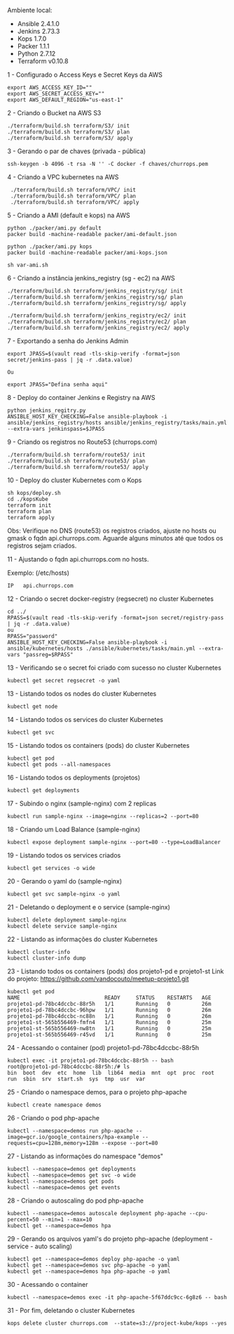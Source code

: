 Ambiente local:

* Ansible 2.4.1.0
* Jenkins 2.73.3
* Kops 1.7.0 
* Packer 1.1.1
* Python 2.7.12
* Terraform v0.10.8

1 - Configurado o Access Keys e Secret Keys da AWS

    export AWS_ACCESS_KEY_ID=""
    export AWS_SECRET_ACCESS_KEY=""
    export AWS_DEFAULT_REGION="us-east-1"

2 - Criando o Bucket na AWS S3

    ./terraform/build.sh terraform/S3/ init
    ./terraform/build.sh terraform/S3/ plan
    ./terraform/build.sh terraform/S3/ apply

3 - Gerando o par de chaves (privada - pública) 

    ssh-keygen -b 4096 -t rsa -N '' -C docker -f chaves/churrops.pem


4 - Criando a VPC kubernetes na AWS

     ./terraform/build.sh terraform/VPC/ init
     ./terraform/build.sh terraform/VPC/ plan
     ./terraform/build.sh terraform/VPC/ apply

5 - Criando a AMI (default e kops) na AWS

    python ./packer/ami.py default
    packer build -machine-readable packer/ami-default.json

    python ./packer/ami.py kops
    packer build -machine-readable packer/ami-kops.json

    sh var-ami.sh


6 - Criando a instância jenkins_registry (sg - ec2) na AWS

    ./terraform/build.sh terraform/jenkins_registry/sg/ init
    ./terraform/build.sh terraform/jenkins_registry/sg/ plan
    ./terraform/build.sh terraform/jenkins_registry/sg/ apply

    ./terraform/build.sh terraform/jenkins_registry/ec2/ init
    ./terraform/build.sh terraform/jenkins_registry/ec2/ plan
    ./terraform/build.sh terraform/jenkins_registry/ec2/ apply

7 - Exportando a senha do Jenkins Admin

    export JPASS=$(vault read -tls-skip-verify -format=json secret/jenkins-pass | jq -r .data.value)
    
    Ou

    export JPASS="Defina senha aqui"

8 - Deploy do container Jenkins e Registry na AWS

    python jenkins_regitry.py
    ANSIBLE_HOST_KEY_CHECKING=False ansible-playbook -i ansible/jenkins_registry/hosts ansible/jenkins_registry/tasks/main.yml --extra-vars jenkinspass=$JPASS

9 - Criando os registros no Route53 (churrops.com)

    ./terraform/build.sh terraform/route53/ init
    ./terraform/build.sh terraform/route53/ plan
    ./terraform/build.sh terraform/route53/ apply

10 - Deploy do cluster Kubernetes com o Kops

    sh kops/deploy.sh
    cd ./kopsKube
    terraform init
    terraform plan
    terraform apply
    
Obs: Verifique no DNS (route53) os registros criados, ajuste no hosts ou gmask o fqdn api.churrops.com. 
Aguarde alguns minutos até que todos os registros sejam criados.

11 - Ajustando o fqdn api.churrops.com no hosts.

Exemplo: (/etc/hosts)

    
    IP   api.churrops.com
    

12 - Criando o secret docker-registry (regsecret) no cluster Kubernetes

    cd ../
    RPASS=$(vault read -tls-skip-verify -format=json secret/registry-pass | jq -r .data.value)
    ou
    RPASS="password"
    ANSIBLE_HOST_KEY_CHECKING=False ansible-playbook -i ansible/kubernetes/hosts ./ansible/kubernetes/tasks/main.yml --extra-vars "passreg=$RPASS"
    
13 - Verificando se o secret foi criado com sucesso no cluster Kubernetes

    kubectl get secret regsecret -o yaml


13 - Listando todos os nodes do cluster Kubernetes

    kubectl get node
    
14 - Listando todos os services do cluster Kubernetes

    kubectl get svc
    
15 - Listando todos os containers (pods) do cluster Kubernetes

    kubectl get pod
    kubectl get pods --all-namespaces
     
16 - Listando todos os deployments (projetos)

    kubectl get deployments
    
17 - Subindo o nginx (sample-nginx) com 2 replicas

    kubectl run sample-nginx --image=nginx --replicas=2 --port=80

18 - Criando um Load Balance (sample-nginx)

    kubectl expose deployment sample-nginx --port=80 --type=LoadBalancer
    
19 - Listando todos os services criados

    kubectl get services -o wide
    
20 - Gerando o yaml do (sample-nginx)

    kubectl get svc sample-nginx -o yaml
    
21 - Deletando o deployment e o service (sample-nginx) 

    kubectl delete deployment sample-nginx
    kubectl delete service sample-nginx

22 - Listando as informações do cluster Kubernetes

    kubectl cluster-info
    kubectl cluster-info dump
    
23 - Listando todos os containers (pods) dos projeto1-pd e projeto1-st
Link do projeto: https://github.com/vandocouto/meetup-projeto1.git

    kubectl get pod 
    NAME                           READY     STATUS    RESTARTS   AGE
    projeto1-pd-78bc4dccbc-88r5h   1/1       Running   0          26m
    projeto1-pd-78bc4dccbc-96hpw   1/1       Running   0          26m
    projeto1-pd-78bc4dccbc-nc88n   1/1       Running   0          26m
    projeto1-st-565b556469-fmfn4   1/1       Running   0          25m
    projeto1-st-565b556469-nw8tn   1/1       Running   0          25m
    projeto1-st-565b556469-r45vd   1/1       Running   0          25m

24 - Acessando o container (pod) projeto1-pd-78bc4dccbc-88r5h
    
    kubectl exec -it projeto1-pd-78bc4dccbc-88r5h -- bash
    root@projeto1-pd-78bc4dccbc-88r5h:/# ls                                                                                                                                                                             
    bin  boot  dev  etc  home  lib  lib64  media  mnt  opt  proc  root  run  sbin  srv  start.sh  sys  tmp  usr  var

25 - Criando o namespace demos, para o projeto php-apache

    kubectl create namespace demos

26 - Criando o pod php-apache 

    kubectl --namespace=demos run php-apache --image=gcr.io/google_containers/hpa-example --requests=cpu=128m,memory=128m --expose --port=80
    
27 - Listando as informações do namespace "demos"

    kubectl --namespace=demos get deployments
    kubectl --namespace=demos get svc -o wide
    kubectl --namespace=demos get pods
    kubectl --namespace=demos get events

28 - Criando o autoscaling do pod php-apache
    
    kubectl --namespace=demos autoscale deployment php-apache --cpu-percent=50 --min=1 --max=10
    kubectl get --namespace=demos hpa

29 - Gerando os arquivos yaml's do projeto php-apache (deployment - service - auto scaling)
    
    kubectl get --namespace=demos deploy php-apache -o yaml
    kubectl get --namespace=demos svc php-apache -o yaml
    kubectl get --namespace=demos hpa php-apache -o yaml
    
30 - Acessando o container
    
    kubectl --namespace=demos exec -it php-apache-5f67ddc9cc-6g8z6 -- bash
    
31 - Por fim, deletando o cluster Kubernetes

    kops delete cluster churrops.com  --state=s3://project-kube/kops --yes
    